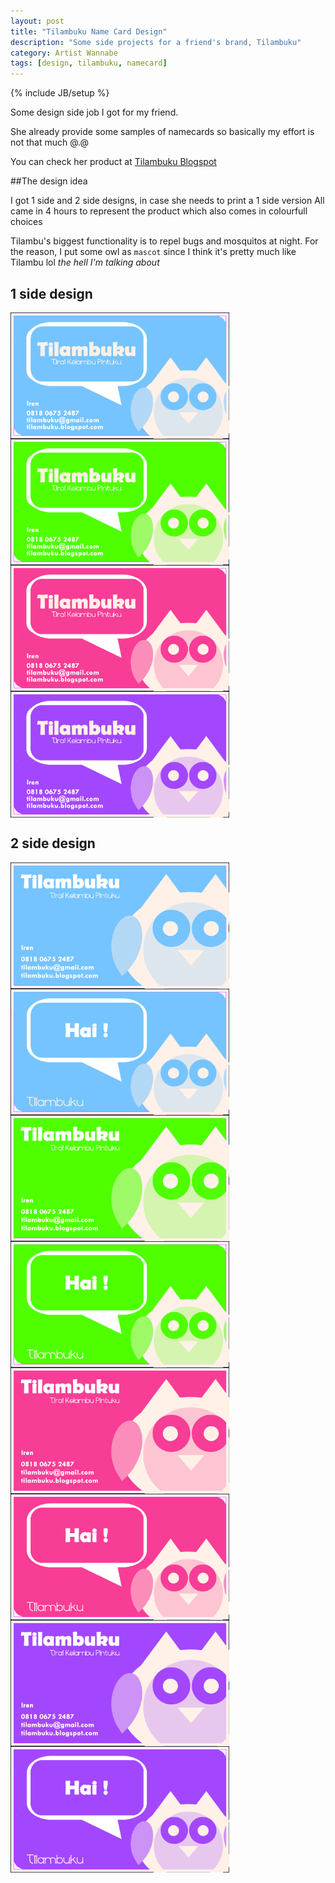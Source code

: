 ```yaml
---
layout: post
title: "Tilambuku Name Card Design"
description: "Some side projects for a friend's brand, Tilambuku"
category: Artist Wannabe
tags: [design, tilambuku, namecard]
---
```

{% include JB/setup %}

Some design side job I got for my friend.

She already provide some samples of namecards so basically my effort is not that much @.@

You can check her product at
<a href="http://tilambuku.blogspot.com" target="_blank">Tilambuku Blogspot</a>

##The design idea

I got 1 side and 2 side designs, in case she needs to print a 1 side version
All came in 4 hours to represent the product which also comes in colourfull choices

Tilambu's biggest functionality is to repel bugs and mosquitos at night.
For the reason, I put some owl as `mascot` since I think it's pretty much like Tilambu lol
*the hell I'm talking about*

## 1 side design

<img style="float:left; margin-right:20px" width="350" height="202" src="/img/Tilambuku/blue-1side.jpg" alt="Tilambuku" />
<img style="float:left; margin-right:20px" width="350" height="202" src="/img/Tilambuku/green-1side.jpg" alt="Tilambuku" />
<div style="clear:both; float:none"></div>
<img style="float:left; margin-right:20px" width="350" height="202" src="/img/Tilambuku/pink-1side.jpg" alt="Tilambuku" />
<img style="float:left; margin-right:20px" width="350" height="202" src="/img/Tilambuku/purple-1side.jpg" alt="Tilambuku" />
<div style="clear:both; float:none"></div>

## 2 side design

<img style="float:left; margin-right:20px" width="350" height="202" src="/img/Tilambuku/blue-back.jpg" alt="Tilambuku" />
<img style="float:left; margin-right:20px" width="350" height="202" src="/img/Tilambuku/blue-front.jpg" alt="Tilambuku" />
<div style="clear:both; float:none"></div>
<img style="float:left; margin-right:20px" width="350" height="202" src="/img/Tilambuku/green-back.jpg" alt="Tilambuku" />
<img style="float:left; margin-right:20px" width="350" height="202" src="/img/Tilambuku/green-front.jpg" alt="Tilambuku" />
<div style="clear:both; float:none"></div>
<img style="float:left; margin-right:20px" width="350" height="202" src="/img/Tilambuku/pink-back.jpg" alt="Tilambuku" />
<img style="float:left; margin-right:20px" width="350" height="202" src="/img/Tilambuku/pink-front.jpg" alt="Tilambuku" />
<div style="clear:both; float:none"></div>
<img style="float:left; margin-right:20px" width="350" height="202" src="/img/Tilambuku/purple-back.jpg" alt="Tilambuku" />
<img style="float:left; margin-right:20px" width="350" height="202" src="/img/Tilambuku/purple-front.jpg" alt="Tilambuku" />